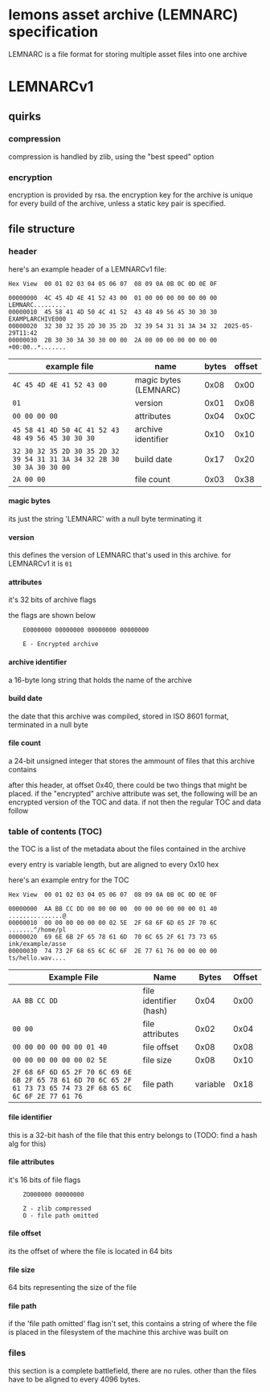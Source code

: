 # lemons asset archive (LEMNARC) specification

LEMNARC is a file format for storing multiple asset files into one archive

# LEMNARCv1

## quirks

### compression
compression is handled by zlib, using the "best speed" option

### encryption
encryption is provided by rsa. the encryption key for the archive is unique for every build of the archive, unless a static key pair is specified.

## file structure

### header

here's an example header of a LEMNARCv1 file:

```
Hex View  00 01 02 03 04 05 06 07  08 09 0A 0B 0C 0D 0E 0F
 
00000000  4C 45 4D 4E 41 52 43 00  01 00 00 00 00 00 00 00  LEMNARC.........
00000010  45 58 41 4D 50 4C 41 52  43 48 49 56 45 30 30 30  EXAMPLARCHIVE000
00000020  32 30 32 35 2D 30 35 2D  32 39 54 31 31 3A 34 32  2025-05-29T11:42
00000030  2B 30 30 3A 30 30 00 00  2A 00 00 00 00 00 00 00  +00:00..*.......
```

| example file                                     							| name                   | bytes | offset |
| ------------------------------------------------------------------------- | ---------------------- | ----- | ------ |
| `4C 45 4D 4E 41 52 43 00`                          						| magic bytes (LEMNARC)  | 0x08  | 0x00   |
| `01`                                               						| version                | 0x01  | 0x08   |
| `00 00 00 00`                                        						| attributes             | 0x04  | 0x0C   |
| `45 58 41 4D 50 4C 41 52 43 48 49 56 45 30 30 30`  						| archive identifier     | 0x10  | 0x10   |
| `32 30 32 35 2D 30 35 2D 32 39 54 31 31 3A 34 32 2B 30 30 3A 30 30 00`    | build date 			 | 0x17  | 0x20   |
| `2A 00 00` 																| file count 			 | 0x03	 | 0x38   | 

#### magic bytes
its just the string 'LEMNARC' with a null byte terminating it

#### version
this defines the version of LEMNARC that's used in this archive. for LEMNARCv1 it is `01`

#### attributes
it's 32 bits of archive flags

the flags are shown below
```
	E0000000 00000000 00000000 00000000
	
	E - Encrypted archive

```
#### archive identifier
a 16-byte long string that holds the name of the archive

#### build date
the date that this archive was compiled, stored in ISO 8601 format, terminated in a null byte

#### file count
a 24-bit unsigned integer that stores the ammount of files that this archive contains

after this header, at offset 0x40, there could be two things that might be placed. if the "encrypted" archive attribute was set, the following will be an encrypted version of the TOC and data. if not then the regular TOC and data follow

### table of contents (TOC)

the TOC is a list of the metadata about the files contained in the archive

every entry is variable length, but are aligned to every 0x10 hex

here's an example entry for the TOC

```
Hex View  00 01 02 03 04 05 06 07  08 09 0A 0B 0C 0D 0E 0F
 
00000000  AA BB CC DD 00 00 00 00  00 00 00 00 00 00 01 40  ...............@
00000010  00 00 00 00 00 00 02 5E  2F 68 6F 6D 65 2F 70 6C  .......^/home/pl
00000020  69 6E 6B 2F 65 78 61 6D  70 6C 65 2F 61 73 73 65  ink/example/asse
00000030  74 73 2F 68 65 6C 6C 6F  2E 77 61 76 00 00 00 00  ts/hello.wav....
```

| Example File                                     							| Name                    			 | Bytes | Offset |
| ------------------------------------------------------------------------- | ---------------------------------- | ----- | ------ |
| `AA BB CC DD`                				          						| file identifier (hash)  			 | 0x04  | 0x00   |
| `00 00`                				          							| file attributes		  			 | 0x02  | 0x04   |
| `00 00 00 00 00 00 01 40`                				   					| file offset						 | 0x08  | 0x08   |
| `00 00 00 00 00 00 02 5E`                									| file size							 | 0x08  | 0x10   |
| `2F 68 6F 6D 65 2F 70 6C 69 6E 6B 2F 65 78 61 6D 70 6C 65 2F 61 73 73 65 74 73 2F 68 65 6C 6C 6F 2E 77 61 76`  | file path | variable  | 0x18   |

#### file identifier
this is a 32-bit hash of the file that this entry belongs to (TODO: find a hash alg for this)

#### file attributes
it's 16 bits of file flags
```
	ZO000000 00000000

	Z - zlib compressed
	O - file path omitted
```

#### file offset
its the offset of where the file is located in 64 bits

#### file size
64 bits representing the size of the file

#### file path
if the 'file path omitted' flag isn't set, this contains a string of where the file is placed in the filesystem of the machine this archive was built on

### files
this section is a complete battlefield, there are no rules. other than the files have to be aligned to every 4096 bytes.